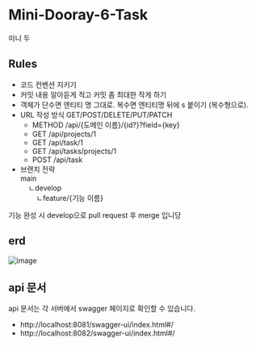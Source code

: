 # Mini-Dooray-6-Task
미니 두

## Rules
- 코드 컨벤션 지키기
- 커밋 내용 알아듣게 적고 커밋 좀 최대한 작게 하기
- 객체가 단수면 엔티티 명 그대로. 복수면 엔티티명 뒤에 s 붙이기 (복수형으로).
- URL 작성 방식 GET/POST/DELETE/PUT/PATCH
  - METHOD /api/{도메인 이름}/{id?}?field={key}
  - GET /api/projects/1
  - GET /api/task/1
  - GET /api/tasks/projects/1
  - POST /api/task
- 브랜치 전략<br/>
main<br/>
&nbsp;&nbsp;&nbsp;&nbsp;ㄴdevelop<br/>
&nbsp;&nbsp;&nbsp;&nbsp;&nbsp;&nbsp;&nbsp;&nbsp;ㄴfeature/{기능 이름}<br/>

기능 완성 시 develop으로 pull request 후 merge 입니당

## erd
![image](https://github.com/user-attachments/assets/07b872ee-0657-4218-9e16-f43400fee07e)

## api 문서
api 문서는 각 서버에서 swagger 페이지로 확인할 수 있습니다.
- http://localhost:8081/swagger-ui/index.html#/
- http://localhost:8082/swagger-ui/index.html#/
